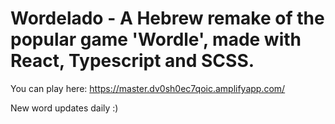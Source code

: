# Wordelado - A Hebrew remake of the popular game 'Wordle', made with React, Typescript and SCSS.

You can play here:
https://master.dv0sh0ec7qoic.amplifyapp.com/

New word updates daily :)
